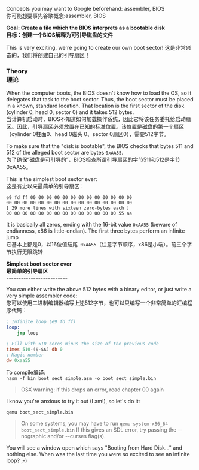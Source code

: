 Concepts you may want to Google beforehand: assembler, BIOS<br/>
你可能想要事先谷歌概念:assembler, BIOS<br/>

**Goal: Create a file which the BIOS interprets as a bootable disk<br/>
目标：创建一个BIOS解释为可引导磁盘的文件**

This is very exciting, we're going to create our own boot sector!
这是非常兴奋的，我们将创建自己的引导扇区！

### Theory<br/>理论<br/>
When the computer boots, the BIOS doesn't know how to load the OS, so it delegates that task to the boot sector. Thus, the boot sector must be placed in a known, standard location. That location is the first sector of the disk (cylinder 0, head 0, sector 0) and it takes 512 bytes.<br/>
当计算机启动时，BIOS不知道如何加载操作系统，因此它将该任务委托给启动扇区。因此，引导扇区必须放置在已知的标准位置。该位置是磁盘的第一个扇区（cylinder 0柱面0、head 0磁头 0、sector 0扇区0），需要512字节。<br/>

To make sure that the "disk is bootable", the BIOS checks that bytes 511 and 512 of the alleged boot sector are bytes `0xAA55`.<br/>
为了确保“磁盘是可引导的”，BIOS检查所谓引导扇区的字节511和512是字节0xAA55。<br/>

This is the simplest boot sector ever:<br/>
这是有史以来最简单的引导扇区：<br/>
```
e9 fd ff 00 00 00 00 00 00 00 00 00 00 00 00 00
00 00 00 00 00 00 00 00 00 00 00 00 00 00 00 00
[ 29 more lines with sixteen zero-bytes each ]
00 00 00 00 00 00 00 00 00 00 00 00 00 00 55 aa
```

It is basically all zeros, ending with the 16-bit value `0xAA55` (beware of endianness, x86 is little-endian). The first three bytes perform an infinite jump<br/>
它基本上都是0，以16位值结尾` 0xAA55`（注意字节顺序，x86是小端）。前三个字节执行无限跳转<br/>

**Simplest boot sector ever<br/>
最简单的引导扇区<br/>
-------------------------**

You can either write the above 512 bytes with a binary editor, or just write a very simple assembler code:<br/>
您可以使用二进制编辑器编写上述512字节，也可以只编写一个非常简单的汇编程序代码：<br/>
```nasm
; Infinite loop (e9 fd ff)
loop:
    jmp loop 

; Fill with 510 zeros minus the size of the previous code
times 510-($-$$) db 0
; Magic number
dw 0xaa55 
```

To compile编译:<br/>
`nasm -f bin boot_sect_simple.asm -o boot_sect_simple.bin`

> OSX warning: if this drops an error, read chapter 00 again

I know you're anxious to try it out (I am!), so let's do it:

`qemu boot_sect_simple.bin`

> On some systems, you may have to run `qemu-system-x86_64 boot_sect_simple.bin` If this gives an SDL error, try passing the --nographic and/or --curses flag(s).

You will see a window open which says "Booting from Hard Disk..." and
nothing else. When was the last time you were so excited to see an infinite
loop? ;-)
